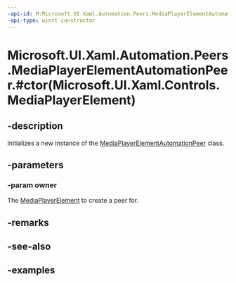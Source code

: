 ```yaml
---
-api-id: M:Microsoft.UI.Xaml.Automation.Peers.MediaPlayerElementAutomationPeer.#ctor(Microsoft.UI.Xaml.Controls.MediaPlayerElement)
-api-type: winrt constructor
---
```


# Microsoft.UI.Xaml.Automation.Peers.MediaPlayerElementAutomationPeer.#ctor(Microsoft.UI.Xaml.Controls.MediaPlayerElement)

<!--
public MediaPlayerElementAutomationPeer (Microsoft.UI.Xaml.Controls.MediaPlayerElement owner);
-->


## -description
Initializes a new instance of the [MediaPlayerElementAutomationPeer](mediaplayerelementautomationpeer.md) class.

## -parameters

### -param owner
The [MediaPlayerElement](../microsoft.ui.xaml.controls/mediaplayerelement.md) to create a peer for.

## -remarks

## -see-also

## -examples


